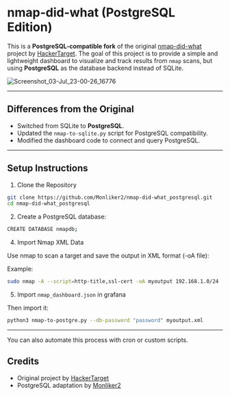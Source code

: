 # nmap-did-what (PostgreSQL Edition)

This is a **PostgreSQL-compatible fork** of the original [nmap-did-what](https://github.com/hackertarget/nmap-did-what/) project by [HackerTarget](https://github.com/hackertarget). The goal of this project is to provide a simple and lightweight dashboard to visualize and track results from `nmap` scans, but using **PostgreSQL** as the database backend instead of SQLite.

![Screenshot_03-Jul_23-00-26_16776](https://github.com/user-attachments/assets/2b1b3019-618b-4814-a583-7722f473f3a7)

---

## Differences from the Original

- Switched from SQLite to **PostgreSQL**.
- Updated the `nmap-to-sqlite.py` script for PostgreSQL compatibility.
- Modified the dashboard code to connect and query PostgreSQL.

---

## Setup Instructions
1. Clone the Repository

```bash
git clone https://github.com/Monliker2/nmap-did-what_postgresql.git
cd nmap-did-what_postgresql
```
2. Create a PostgreSQL database:
```bash
CREATE DATABASE nmapdb;
```
4. Import Nmap XML Data

Use nmap to scan a target and save the output in XML format (-oA file):

Example:
```bash
sudo nmap -A --script=http-title,ssl-cert -oA myoutput 192.168.1.0/24
```
5. Import `nmap_dashboard.json` in grafana

Then import it:
```bash
python3 nmap-to-postgre.py --db-password "password" myoutput.xml
```
---
You can also automate this process with cron or custom scripts.



## Credits
- Original project by [HackerTarget](https://github.com/hackertarget)
- PostgreSQL adaptation by [Monliker2](https://github.com/Monliker2)

